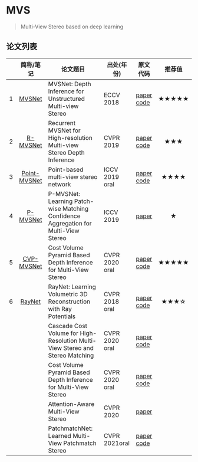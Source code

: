 # MVS
> Multi-View Stereo based on deep learning

## 论文列表

|      | 简称/笔记    | 论文题目      | 出处(年份)     | 原文<br />代码                    | 推荐值                 |
| :--: | :-------------------: | ------------------ | -------------- | ---------- | :----: |
| 1    | [MVSNet](https://github.com/doubleZ0108/MVS/tree/master/MVSNet) | MVSNet: Depth Inference for Unstructured Multi-view Stereo   | ECCV 2018      | [paper](https://openaccess.thecvf.com/content_ECCV_2018/html/Yao_Yao_MVSNet_Depth_Inference_ECCV_2018_paper.html)<br /> [code](https://github.com/YoYo000/MVSNet) | ★★★★★ |
| 2    | [R-MVSNet](https://github.com/doubleZ0108/MVS/blob/master/Paper-Reading/R-MVSNet.md) | Recurrent MVSNet for High-resolution Multi-view Stereo Depth Inference | CVPR 2019      | [paper](https://openaccess.thecvf.com/content_CVPR_2019/html/Yao_Recurrent_MVSNet_for_High-Resolution_Multi-View_Stereo_Depth_Inference_CVPR_2019_paper.html)<br />[code](https://github.com/YoYo000/MVSNet) | ★★★ |
| 3    | [Point-MVSNet](https://github.com/doubleZ0108/MVS/blob/master/Paper-Reading/PointMVSNet.md) | Point-based multi-view stereo network                        | ICCV 2019 oral | [paper](https://openaccess.thecvf.com/content_ICCV_2019/html/Chen_Point-Based_Multi-View_Stereo_Network_ICCV_2019_paper.html)<br />[code](https://github.com/callmeray/PointMVSNet) | ★★★★ |
| 4    | [P-MVSNet](https://github.com/doubleZ0108/MVS/blob/master/Paper-Reading/P-MVSNet.md) | P-MVSNet: Learning Patch-wise Matching Confidence Aggregation for Multi-View Stereo | ICCV 2019      | [paper](https://openaccess.thecvf.com/content_ICCV_2019/html/Luo_P-MVSNet_Learning_Patch-Wise_Matching_Confidence_Aggregation_for_Multi-View_Stereo_ICCV_2019_paper.html) | ★ |
| 5    | [CVP-MVSNet](https://github.com/doubleZ0108/MVS/blob/master/Paper-Reading/CVP-MVSNet.md) | Cost Volume Pyramid Based Depth Inference for Multi-View Stereo | CVPR 2020 oral | [paper](https://openaccess.thecvf.com/content_CVPR_2020/html/Yang_Cost_Volume_Pyramid_Based_Depth_Inference_for_Multi-View_Stereo_CVPR_2020_paper.html)<br />[code](https://github.com/JiayuYANG/CVP-MVSNet) | ★★★★★ |
| 6 | [RayNet](https://github.com/doubleZ0108/MVS/blob/master/Paper-Reading/RayNet.md) | RayNet: Learning Volumetric 3D Reconstruction with Ray Potentials | CVPR 2018 oral | [paper](https://openaccess.thecvf.com/content_cvpr_2018/html/Paschalidou_RayNet_Learning_Volumetric_CVPR_2018_paper.html)<br />[code](https://github.com/paschalidoud/raynet) | ★★★☆ |
|      |              | Cascade Cost Volume for High-Resolution Multi-View Stereo and Stereo Matching | CVPR 2020 oral | [paper](https://openaccess.thecvf.com/content_CVPR_2020/html/Gu_Cascade_Cost_Volume_for_High-Resolution_Multi-View_Stereo_and_Stereo_Matching_CVPR_2020_paper.html)<br />[code](https://github.com/alibaba/cascade-stereo) |  |
|      |              | Cost Volume Pyramid Based Depth Inference for Multi-View Stereo | CVPR 2020 oral | [paper](https://openaccess.thecvf.com/content_CVPR_2020/html/Yang_Cost_Volume_Pyramid_Based_Depth_Inference_for_Multi-View_Stereo_CVPR_2020_paper.html)<br />[code](https://github.com/JiayuYANG/CVP-MVSNet) |  |
|      |              | Attention-Aware Multi-View Stereo                            | CVPR 2020      | [paper](https://openaccess.thecvf.com/content_CVPR_2020/html/Luo_Attention-Aware_Multi-View_Stereo_CVPR_2020_paper.html) |  |
|      |              | PatchmatchNet: Learned Multi-View Patchmatch Stereo          | CVPR 2021oral  | [paper](https://openaccess.thecvf.com/content/CVPR2021/html/Wang_PatchmatchNet_Learned_Multi-View_Patchmatch_Stereo_CVPR_2021_paper.html)<br />[code](https://github.com/FangjinhuaWang/PatchmatchNet) |  |

